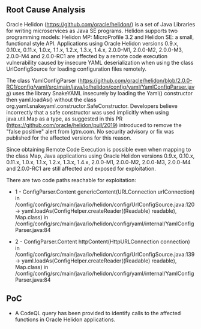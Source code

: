 ## Root Cause Analysis

Oracle Helidon (https://github.com/oracle/helidon/)  is a set of Java Libraries for writing microservices as Java SE programs. Helidon supports two programming models: Helidon MP: MicroProfile 3.2 and Helidon SE: a small, functional style API. Applications using Oracle Helidon versions  0.9.x, 0.10.x, 0.11.x, 1.0.x, 1.1.x, 1.2.x, 1.3.x, 1.4.x, 2.0.0-M1, 2.0.0-M2, 2.0.0-M3, 2.0.0-M4 and 2.0.0-RC1 are affected by a remote code execution vulnerability caused by insecure YAML deserialization when using the class UrlConfigSource for loading configuration files remotely.

The class YamlConfigParser (https://github.com/oracle/helidon/blob/2.0.0-RC1/config/yaml/src/main/java/io/helidon/config/yaml/YamlConfigParser.java) uses the library SnakeYAML insecurely by loading the Yaml() constructor then yaml.loadAs() without the class org.yaml.snakeyaml.constructor.SafeConstructor. Developers believe incorrectly that a safe constructor was used implicitly when using java.util.Map as a type, as suggested in this PR (https://github.com/oracle/helidon/pull/2019) introduced to remove the "false positive" alert from lgtm.com. No security advisory or fix was published for the affected versions for this reason. 

Since obtaining Remote Code Execution is possible even when mapping to the class Map, Java applications using Oracle Helidon versions 0.9.x, 0.10.x, 0.11.x, 1.0.x, 1.1.x, 1.2.x, 1.3.x, 1.4.x, 2.0.0-M1, 2.0.0-M2, 2.0.0-M3, 2.0.0-M4 and 2.0.0-RC1 are still affected and exposed for exploitation. 

There are two code paths reachable for exploitation:

* 1 - ConfigParser.Content<Instant> genericContent(URLConnection urlConnection) in /config/config/src/main/java/io/helidon/config/UrlConfigSource.java:120 -> yaml.loadAs(ConfigHelper.createReader((Readable) readable), Map.class) in /config/config/src/main/java/io/helidon/config/yaml/internal/YamlConfigParser.java:84

* 2 - ConfigParser.Content<Instant> httpContent(HttpURLConnection connection) in /config/config/src/main/java/io/helidon/config/UrlConfigSource.java:139 -> yaml.loadAs(ConfigHelper.createReader((Readable) readable), Map.class) in /config/config/src/main/java/io/helidon/config/yaml/internal/YamlConfigParser.java:84

## PoC

* A CodeQL query has been provided to identify calls to the affected functions in Oracle Helidon applications.


